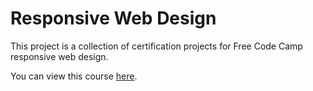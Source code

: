 # Responsive Web Design

This project is a collection of certification projects for Free Code Camp responsive web design.

You can view this course [here](https://www.freecodecamp.org/learn/2022/responsive-web-design/).